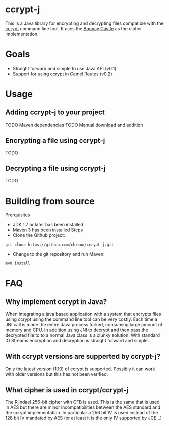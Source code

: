 ccrypt-j
========

This is a Java library for encrypting and decrypting files compatible with the [ccrypt](http://ccrypt.sourceforge.net/) command line tool. It uses the [Bouncy Castle](http://bouncycastle.org/) as the cipher implementation.

# Goals

* Straight forward and simple to use Java API (v0.1)
* Support for using ccrypt in Camel Routes (v0.2)

# Usage

## Adding ccrypt-j to your project

TODO Maven dependencies
TODO Manual download and addition

## Encrypting a file using ccrypt-j

TODO

## Decrypting a file using ccrypt-j

TODO

# Building from source

Prerquisites
- JDK 1.7 or later has been installed
- Maven 3 has been installed
Steps
- Clone the Github project:
```
git clone https://github.com/chrsoo/ccrypt-j.git
```
- Change to the git repository and run Maven:
```
mvn install
```

# FAQ

## Why implement ccrypt in Java?
When integrating a java based application with a system that encrypts files using ccrypt using the command line tool can be very costly. Each time a JNI call is made the entire Java process forked, consuming large amount of memory and CPU. In addition using JNI to decrypt and then pass the decrypted file to to a normal Java class is a clunky solution. With standard IO Streams encryption and decryption is straight forward and simple.

## With ccrypt versions are supperted by ccrypt-j?
Only the latest version (1.10) of ccrypt is supported. Possibly it can work with older versions but this has not been verified.

## What cipher is used in ccrypt/ccrypt-j
The Rijndael 256-bit cipher with CFB is used. This is the same that is used in AES but there are minor incompatibilities between the AES standard and the ccrypt implementation. In particular a 256 bit IV is used instead of the 128 bit IV mandated by AES (or at least it is the only IV supported by JCE...)